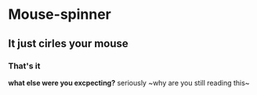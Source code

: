# Mouse-spinner
## It just cirles your mouse
### That's it
**what else were you excpecting?**
seriously
~why are you still reading this~
